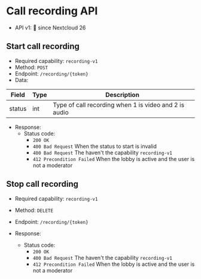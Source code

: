 # Call recording API

* API v1: 🏁 since Nextcloud 26

## Start call recording

* Required capability: `recording-v1`
* Method: `POST`
* Endpoint: `/recording/{token}`
* Data:

| Field  | Type | Description                                           |
| ------ | ---- | ----------------------------------------------------- |
| status | int  | Type of call recording when 1 is video and 2 is audio |

* Response:
    - Status code:
        + `200 OK`
        + `400 Bad Request` When the status to start is invalid
        + `400 Bad Request` The haven't the capability `recording-v1`
        + `412 Precondition Failed` When the lobby is active and the user is not a moderator

## Stop call recording

* Required capability: `recording-v1`
* Method: `DELETE`
* Endpoint: `/recording/{token}`

* Response:
    - Status code:
        + `200 OK`
        + `400 Bad Request` The haven't the capability `recording-v1`
        + `412 Precondition Failed` When the lobby is active and the user is not a moderator
